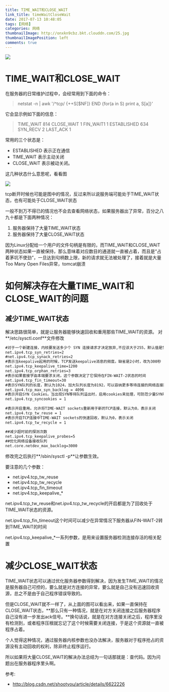 ```yaml
---
title: TIME_WAIT和CLOSE_WAIT
link_title: timeWaitCloseWait
date: 2017-07-13 10:48:05
tags: [网络]
categories: 网络
thumbnailImage: http://onxkn9cbz.bkt.clouddn.com/25.jpg	
thumbnailImagePosition: left
comments: true
---
```

<!-- toc -->
<!-- more -->
![](http://onxkn9cbz.bkt.clouddn.com/25.jpg)
# TIME_WAIT和CLOSE_WAIT

在服务器的日常维护过程中，会经常用到下面的命令：

> netstat -n | awk '/^tcp/ {++S[$NF]} END {for(a in S) print a, S[a]}'    

它会显示例如下面的信息：
> TIME_WAIT 814
  CLOSE_WAIT 1
  FIN_WAIT1 1
  ESTABLISHED 634
  SYN_RECV 2
  LAST_ACK 1

常用的三个状态是：
- ESTABLISHED 表示正在通信
- TIME_WAIT 表示主动关闭
- CLOSE_WAIT 表示被动关闭。

这几种状态什么意思呢，看看图

![](timeWaitcloseWait/01.png)

tcp断开时候也可能是图中的情况，反过来所以说服务端可能处于TIME_WAIT状态，也有可能处于CLOSE_WAIT状态


一般不到万不得已的情况也不会去查看网络状态，如果服务器出了异常，百分之八九十都是下面两种情况：
1. 服务器保持了大量TIME_WAIT状态
2. 服务器保持了大量CLOSE_WAIT状态

因为Linux分配给一个用户的文件句柄是有限的，而TIME_WAIT和CLOSE_WAIT两种状态如果一直被保持，那么意味着对应数目的通道就一直被占着，而且是“占着茅坑不使劲”，一旦达到句柄数上限，新的请求就无法被处理了，接着就是大量Too Many Open Files异常，tomcat崩溃


# 如何解决存在大量TIME_WAIT和CLOSE_WAIT的问题
## 减少TIME_WAIT状态
解决思路很简单，就是让服务器能够快速回收和重用那些TIME_WAIT的资源。
对**/etc/sysctl.conf**文件修改
```xml
#对于一个新建连接，内核要发送多少个 SYN 连接请求才决定放弃,不应该大于255，默认值是5，对应于180秒左右时间   
net.ipv4.tcp_syn_retries=2  
#net.ipv4.tcp_synack_retries=2  
#表示当keepalive起用的时候，TCP发送keepalive消息的频度。缺省是2小时，改为300秒  
net.ipv4.tcp_keepalive_time=1200  
net.ipv4.tcp_orphan_retries=3  
#表示如果套接字由本端要求关闭，这个参数决定了它保持在FIN-WAIT-2状态的时间  
net.ipv4.tcp_fin_timeout=30    
#表示SYN队列的长度，默认为1024，加大队列长度为8192，可以容纳更多等待连接的网络连接数。  
net.ipv4.tcp_max_syn_backlog = 4096  
#表示开启SYN Cookies。当出现SYN等待队列溢出时，启用cookies来处理，可防范少量SYN攻击，默认为0，表示关闭  
net.ipv4.tcp_syncookies = 1  
  
#表示开启重用。允许将TIME-WAIT sockets重新用于新的TCP连接，默认为0，表示关闭  
net.ipv4.tcp_tw_reuse = 1  
#表示开启TCP连接中TIME-WAIT sockets的快速回收，默认为0，表示关闭  
net.ipv4.tcp_tw_recycle = 1  
  
##减少超时前的探测次数   
net.ipv4.tcp_keepalive_probes=5   
##优化网络设备接收队列   
net.core.netdev_max_backlog=3000   
```
修改完之后执行**/sbin/sysctl -p**让参数生效。

要注意的几个参数：
- net.ipv4.tcp_tw_reuse
- net.ipv4.tcp_tw_recycle
- net.ipv4.tcp_fin_timeout 
- net.ipv4.tcp_keepalive_*

net.ipv4.tcp_tw_reuse和net.ipv4.tcp_tw_recycle的开启都是为了回收处于TIME_WAIT状态的资源。

net.ipv4.tcp_fin_timeout这个时间可以减少在异常情况下服务器从FIN-WAIT-2转到TIME_WAIT的时间

net.ipv4.tcp_keepalive_*一系列参数，是用来设置服务器检测连接存活的相关配置


# 减少CLOSE_WAIT状态
TIME_WAIT状态可以通过优化服务器参数得到解决，因为发生TIME_WAIT的情况是服务器自己可控的，要么就是对方连接的异常，要么就是自己没有迅速回收资源，总之不是由于自己程序错误导致的。

但是CLOSE_WAIT就不一样了，从上面的图可以看出来，如果一直保持在CLOSE_WAIT状态，**那么只有一种情况，就是在对方关闭连接之后服务器程序自己没有进一步发出ack信号。**换句话说，就是在对方连接关闭之后，程序里没有检测到，或者程序压根就忘记了这个时候需要关闭连接，于是这个资源就一直被程序占着。

个人觉得这种情况，通过服务器内核参数也没办法解决，服务器对于程序抢占的资源没有主动回收的权利，除非终止程序运行。

所以如果将大量CLOSE_WAIT的解决办法总结为一句话那就是：查代码。因为问题出在服务器程序里头啊。

参考:
- http://blog.csdn.net/shootyou/article/details/6622226


